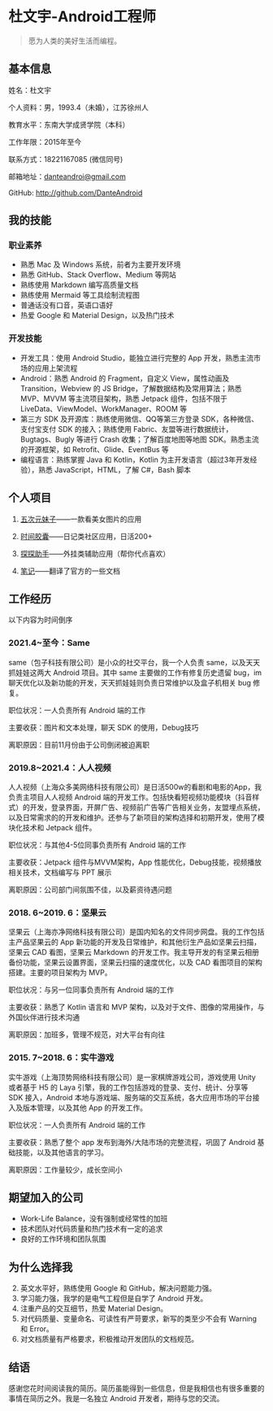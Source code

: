 # 杜文宇-Android工程师

> 愿为人类的美好生活而编程。



## 基本信息

姓名：杜文宇

个人资料：男，1993.4（未婚），江苏徐州人

教育水平：东南大学成贤学院（本科）

工作年限：2015年至今

联系方式：18221167085 (微信同号)

邮箱地址：danteandroi@gmail.com

GitHub: http://github.com/DanteAndroid

## 我的技能

### 职业素养

- 熟悉 Mac 及 Windows 系统，前者为主要开发环境
- 熟悉 GitHub、Stack Overflow、Medium 等网站
- 熟练使用 Markdown 编写高质量文档
- 熟练使用 Mermaid 等工具绘制流程图
- 普通话没有口音，英语口语好
- 热爱 Google 和 Material Design，以及热门技术

### 开发技能

- 开发工具：使用 Android Studio，能独立进行完整的 App 开发，熟悉主流市场的应用上架流程
- Android：熟悉 Android 的 Fragment，自定义 View，属性动画及 Transition，Webview 的 JS Bridge，了解数据结构及常用算法；熟悉 MVP、MVVM 等主流项目架构，熟悉 Jetpack 组件，包括不限于 LiveData、ViewModel、WorkManager、ROOM 等
- 第三方 SDK 及开源库：熟练使用微信、QQ等第三方登录 SDK，各种微信、支付宝支付 SDK 的接入；熟练使用 Fabric、友盟等进行数据统计，Bugtags、Bugly 等进行 Crash 收集；了解百度地图等地图 SDK。熟悉主流的开源框架，如 Retrofit、Glide、EventBus 等
- 编程语言：熟练掌握 Java 和 Kotlin，Kotlin 为主开发语言（超过3年开发经验），熟悉 JavaScript，HTML，了解 C#，Bash 脚本

## 个人项目

1. [五次元妹子](https://www.coolapk.com/apk/170349)——一款看美女图片的应用

2. [时间胶囊](https://www.coolapk.com/apk/135407)——日记类社区应用，日活200+

3. [探探助手](https://www.coolapk.com/apk/167102)——外挂类辅助应用（帮你代点喜欢）

4. [笔记](https://github.com/DanteAndroid/TranslationNote)——翻译了官方的一些文档

## 工作经历

以下内容为时间倒序

### 2021.4~至今：Same

same（包子科技有限公司）是小众的社交平台，我一个人负责 same，以及天天抓娃娃这两大 Android 项目。其中 same 主要做的工作有修复历史遗留 bug，im 聊天优化以及新功能的开发，天天抓娃娃则负责日常维护以及盒子机相关 bug 修复。

职位状况：一人负责所有 Android 端的工作

主要收获：图片和文本处理，聊天 SDK 的使用，Debug技巧

离职原因：目前11月份由于公司倒闭被迫离职

### 2019.8~2021.4：人人视频

人人视频（上海众多美网络科技有限公司）是日活500w的看剧和电影的App，我负责主项目人人视频 Android 端的开发工作。包括快看短视频功能模块（抖音样式）的开发，登录界面，开屏广告、视频前广告等广告相关业务，友盟埋点系统，以及日常需求的的开发和维护。还参与了新项目的架构选择和初期开发，使用了模块化技术和 Jetpack 组件。

职位状况：与其他4-5位同事负责所有 Android 端的工作

主要收获：Jetpack 组件与MVVM架构，App 性能优化，Debug技能，视频播放相关技术，文档编写与 PPT 展示

离职原因：公司部门间氛围不佳，以及薪资待遇问题

### 2018. 6~2019. 6：坚果云

坚果云（上海亦净网络科技有限公司）是国内知名的文件同步网盘。我的工作包括主产品坚果云的 App 新功能的开发及日常维护，和其他衍生产品如坚果云扫描，坚果云 CAD 看图，坚果云 Markdown 的开发工作。我主导开发的有坚果云相册备份功能，坚果云设置界面，坚果云扫描的速度优化，以及 CAD 看图项目的架构搭建。主要的项目架构为 MVP。

职位状况：与另一位同事负责所有 Android 端的工作

主要收获：熟悉了 Kotlin 语言和 MVP 架构，以及对于文件、图像的常用操作，与外国伙伴进行技术沟通

离职原因：加班多，管理不规范，对大平台有向往

### 2015. 7~2018. 6：实牛游戏

实牛游戏（上海顶势网络科技有限公司）是一家棋牌游戏公司，游戏使用 Unity 或者基于 H5 的 Laya 引擎，我的工作包括游戏的登录、支付、统计、分享等 SDK 接入，Android 本地与游戏端、服务端的交互系统，各大应用市场的平台接入及版本管理，以及其他 App 的开发工作。

职位状况：一人负责所有 Android 端的工作

主要收获：熟悉了整个 app 发布到海外/大陆市场的完整流程，巩固了 Android 基础技能，以及其他语言的学习。

离职原因：工作量较少，成长空间小

## 期望加入的公司

- Work-Life Balance，没有强制或经常性的加班
- 技术团队对代码质量和热门技术有一定的追求
- 良好的工作环境和团队氛围

## 为什么选择我

2. 英文水平好，熟练使用 Google 和 GitHub，解决问题能力强。
3. 学习能力强，我学的是电气工程但是自学了 Android 开发。
5. 注重产品的交互细节，热爱 Material Design。
6. 对代码质量、变量命名、可读性有严苛要求，新写的类至少不会有 Warning 和 Error。
5. 对文档质量有严格要求，积极推动开发团队的文档规范。

## 结语

感谢您花时间阅读我的简历。简历虽能得到一些信息，但是我相信也有很多重要的事情在简历之外。我是一名独立 Android 开发者，期待与您的交流。
